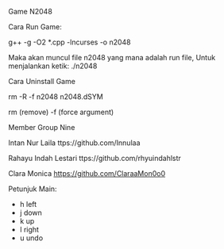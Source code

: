Game N2048

Cara Run Game:

g++ -g -O2 *.cpp -lncurses -o n2048

Maka akan muncul file n2048 yang mana adalah run file, 
Untuk menjalankan ketik: ./n2048

Cara Uninstall Game

rm -R -f n2048 n2048.dSYM

rm (remove)
-f (force argument)

Member Group Nine

Intan Nur Laila ttps://github.com/Innulaa

Rahayu Indah Lestari ttps://github.com/rhyuindahlstr

Clara Monica https://github.com/ClaraaMon0o0


Petunjuk Main:

* h left
* j down
* k up
* l right
* u undo
